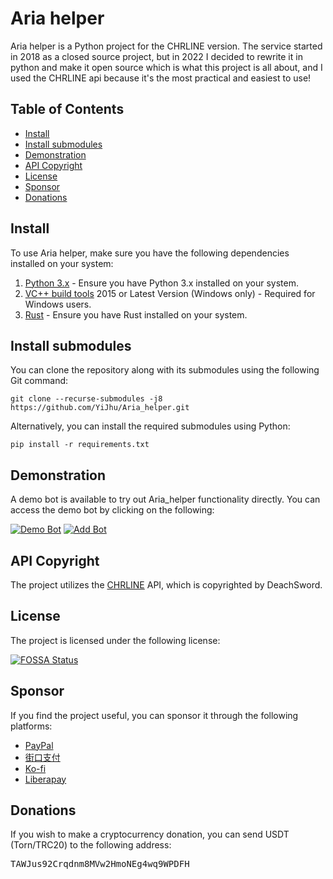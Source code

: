 <h1>Aria helper</h1>
<p>Aria helper is a Python project for the CHRLINE version. The service started in 2018 as a closed source project, but in 2022 I decided to rewrite it in python and make it open source which is what this project is all about, and I used the CHRLINE api because it's the most practical and easiest to use!</p>

<h2>Table of Contents</h2>
<ul>
  <li><a href="#install">Install</a></li>
  <li><a href="#install-submodules">Install submodules</a></li>
  <li><a href="#demonstration">Demonstration</a></li>
  <li><a href="#api-copyright">API Copyright</a></li>
  <li><a href="#license">License</a></li>
  <li><a href="#sponsor">Sponsor</a></li>
  <li><a href="#donations">Donations</a></li>
</ul>

<h2 id="install">Install</h2>
<p>To use Aria helper, make sure you have the following dependencies installed on your system:</p>
<ol>
  <li><a href="https://python.org">Python 3.x</a> - Ensure you have Python 3.x installed on your system.</li>
  <li><a href="https://visualstudio.microsoft.com/downloads">VC++ build tools</a> 2015 or Latest Version (Windows only)
    - Required for Windows users.</li>
  <li><a href="https://rust-lang.org">Rust</a> - Ensure you have Rust installed on your system.</li>
</ol>

<h2 id="install-submodules">Install submodules</h2>
<p>You can clone the repository along with its submodules using the following Git command:</p>
<pre><code>git clone --recurse-submodules -j8 https://github.com/YiJhu/Aria_helper.git</code></pre>
<p>Alternatively, you can install the required submodules using Python:</p>
<pre><code>pip install -r requirements.txt</code></pre>

<h2 id="demonstration">Demonstration</h2>
<p>A demo bot is available to try out Aria_helper functionality directly. You can access the demo bot by clicking on
  the following:</p>
<a href="https://line.me/R/ti/p/g3c8dOwDFb"><img src="https://github.com/YiJhu/Aria_helper/blob/main/docs/demon.png"
    alt="Demo Bot"></a>
<a href="https://line.me/R/ti/p/g3c8dOwDFb"><img src="https://github.com/YiJhu/Aria_helper/blob/main/docs/add.png"
    alt="Add Bot"></a>

<h2 id="api-copyright">API Copyright</h2>
<p>The project utilizes the <a href="https://github.com/DeachSword/CHRLINE">CHRLINE</a> API, which is copyrighted by
  DeachSword.</p>

<h2 id="license">License</h2>
<p>The project is licensed under the following license:</p>
<a href="https://app.fossa.com/projects/git%2Bgithub.com%2FYiJhu%2FAria_helper?ref=badge_large"><img
    src="https://app.fossa.com/api/projects/git%2Bgithub.com%2FYiJhu%2FAria_helper.svg?type=large"
    alt="FOSSA Status"></a>

<h2 id="sponsor">Sponsor</h2>
<p>If you find the project useful, you can sponsor it through the following platforms:</p>
<ul>
  <li><a href="htyps://www.paypal.me/YiJhu486/">PayPal</a></li>
  <li><a href="https://www.jkopay.com/transfer?j=Transfer:908589779">街口支付</a></li>
  <li><a href="https://ko-fi.com/Z8Z5D0PMY">Ko-fi</a></li>
  <li><a href="https://liberapay.com/LH/donate">Liberapay</a></li>
</ul>

<h2 id="donations">Donations</h2>
<p>If you wish to make a cryptocurrency donation, you can send USDT (Torn/TRC20) to the following address:</p>
<pre>TAWJus92Crqdnm8MVw2HmoNEg4wq9WPDFH</pre>
